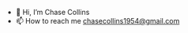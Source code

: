 - 👋 Hi, I’m Chase Collins
- 📫 How to reach me chasecollins1954@gmail.com

<!---
ChaseCollins22/ChaseCollins22 is a ✨ special ✨ repository because its `README.md` (this file) appears on your GitHub profile.
You can click the Preview link to take a look at your changes.
--->
